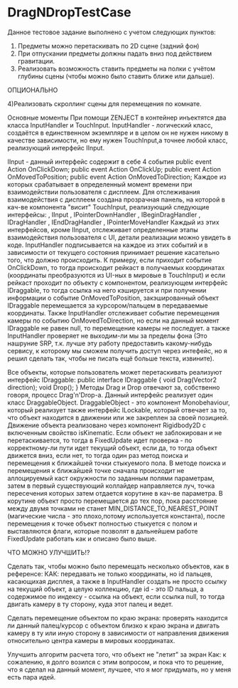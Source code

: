 # DragNDropTestCase
Данное тестовое задание выполнено с учетом следующих пунктов:

1) Предметы можно перетаскивать по 2D сцене (задний фон)
2) При отпускании предметы должны падать вниз под действием гравитации.
3) Реализовать возможность ставить предметы на полки с учётом глубины сцены (чтобы можно было ставить ближе или дальше).

ОПЦИОНАЛЬНО

4)Реализовать скроллинг сцены для перемещения по комнате.

Основные моменты
При помощи ZENJECT в контейнер инъектятся два класса InputHandler и TouchInput.
InputHandler - логический класс, создаётся в единственном экземпляре и в целом он не нужен никому в качестве зависимости, но ему нужен TouchInput,а точнее любой класс, реализующий интерфейс IInput.

IInput - данный интерфейс содержит в себе 4 события
        public event Action<Vector2> OnClickDown;
        public event Action<Vector2> OnClickUp;
        public event Action<Vector2> OnMovedToPosition;
        public event Action<Vector2> OnMovedToDirection;
Каждое из которых срабатывает в определенный момент времени при взаимодействии пользователя с дисплеем. Для отслеживания взаимодействия с дисплеем создана прозрачная панель, на которой в кач-ве компонента "висит" TouchInput, реализующий следующие интерфейсы:
        , IInput
        , IPointerDownHandler
        , IBeginDragHandler
        , IDragHandler
        , IEndDragHandler
        , IPointerMoveHandler
Каждый из этих интерфейсов, кроме IInput, отслеживает определенные этапы взаимодействия пользователя с UI, детали реализации можно увидеть в коде.
InputHandler подписывается на каждое из этих событий и в зависимости от текущего состояния принимает решение касательно того, что должно происходить.
К примеру, если приходит событие OnClickDown, то тогда происходит рейкаст в получаемых координатах (координаты преобразуются из UI-ных в мировые в TouchInput) и если рейкаст проходит по объекту с компонентом, реализующем интерфейс IDraggable, то тогда ссылка на него кэшируется и при получении информации о событие OnMovedToPosition, закэшированный объект IDraggable перемещается за курсором/пальцем в передаваемые координаты.
Также InputHandler отслеживает событие перемещения камеры по событию OnMovedToDirection, но если на данный момент IDraggable не равен null, то перемещение камеры не последует. а также InputHandler проверяет не выходим-ли мы за пределы фона (Это нашруние SRP, т.к. лучше эту работу предоставить какому-нибудь сервису, к которому мы сможем получить доступ через интефейс, но я решил сделать так, чтобы не писать ещё больше текста, извините). 

Все объекты, которые пользователь может перетаскивать реализуют интерфейс IDraggable:
 public interface IDraggable
    {
        void Drag(Vector2 direction);
        void Drop();
    }
Методы Drag и Drop отвечают за, собственно говоря, процесс Drag'n'Drop-а. Данный интерфейс реализует один класс DraggableObject. 
DraggableObject - это компонент Monobehaviour, который реализует также интерфейс ILockable, который отвечает за то, что объект находится в движении или же закреплен за своей позицией. Движение объекта реализовано через компонент Rigidbody2D с включенным свойство isKinematic. Если объект не заблокирован и не перетаскивается, то тогда в FixedUpdate идет проверка - по корректному-ли пути идет текущий объект, если да, то тогда объект движется вниз, если нет, то тогда один раз метод поиска и перемещения к ближайшей точки стыкуемого пола. В методе поиска и перемещения к ближайшей точке сначала происходит не аллоцируемый каст окружности по заданным полями параметрам, затем в первый существующий коллайдер направляется луч, точка пересечения которых затем отдается корутине в кач-ве параметра. В корутине объект просто перемещается до тех пор, пока расстояние между двумя точками не станет MIN_DISTANCE_TO_NEAREST_POINT (магические числа - это плохо,потому используется константа), после перемещения к точке объект полностью стыкуется с полом и выставляются флаги, которые позволят в дальнейшем работе FixedUpdate работать как и описано было выше.  


ЧТО МОЖНО УЛУЧШИТЬ!?

Сделать так, чтобы можно было перемещать несколько объектов, как в референсе:
КАК: передавать не только координаты, но id пальцев, касающихая дисплея, а также в InputHandler создать не просто ссылку на текущий объект, а целую коллекцию, где id - это ID пальца, а содержимое по индексу - ссылка на объект, если ссылка null, то тогда двигать камеру в ту сторону, куда этот палец и ведет.

Сделать перемещение объектом по краю экрана: проверять находится ли данный палец/курсор с объектом близко к краю экрана и двигать камеру в ту или иную сторону в зависимости от направления движения относительно центра камеры в мировых координатах.

Улучшить алгоритм расчета того, что объект не "летит" за экран
Как: к сожалению, я долго возился с этим вопросом, и пока что то решение, что я сделал на данный момент, лучшее, что я мог придумать, но у меня есть пара идей.
